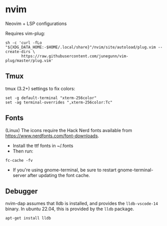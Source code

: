 # nvim
Neovim + LSP configurations

Requires vim-plug:

```
sh -c 'curl -fLo "${XDG_DATA_HOME:-$HOME/.local/share}"/nvim/site/autoload/plug.vim --create-dirs \
       https://raw.githubusercontent.com/junegunn/vim-plug/master/plug.vim'
```

## Tmux

tmux (3.2+) settings to fix colors:

```
set -g default-terminal "xterm-256color"
set -ag terminal-overrides ",xterm-256color:Tc"
```

## Fonts

(Linux) The icons require the Hack Nerd fonts available from https://www.nerdfonts.com/font-downloads.

- Install the ttf fonts in ~/.fonts
- Then run:

```
fc-cache -fv
```

- If you're using gnome-terminal, be sure to restart gnome-terminal-server after updating the font cache.

## Debugger

nvim-dap assumes that lldb is installed, and provides the `lldb-vscode-14` binary.  In ubuntu 22.04, this is
provided by the `lldb` package.

```
apt-get install lldb
```
